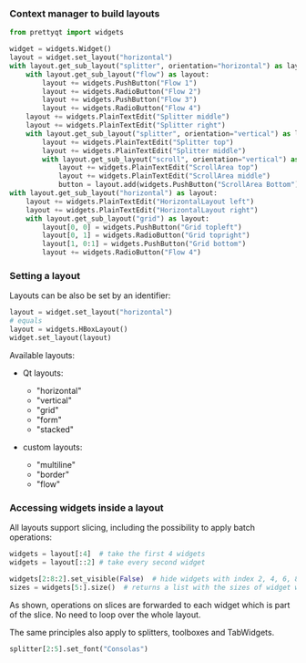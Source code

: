 ### Context manager to build layouts

```py
from prettyqt import widgets

widget = widgets.Widget()
layout = widget.set_layout("horizontal")
with layout.get_sub_layout("splitter", orientation="horizontal") as layout:
    with layout.get_sub_layout("flow") as layout:
        layout += widgets.PushButton("Flow 1")
        layout += widgets.RadioButton("Flow 2")
        layout += widgets.PushButton("Flow 3")
        layout += widgets.RadioButton("Flow 4")
    layout += widgets.PlainTextEdit("Splitter middle")
    layout += widgets.PlainTextEdit("Splitter right")
    with layout.get_sub_layout("splitter", orientation="vertical") as layout:
        layout += widgets.PlainTextEdit("Splitter top")
        layout += widgets.PlainTextEdit("Splitter middle")
        with layout.get_sub_layout("scroll", orientation="vertical") as layout:
            layout += widgets.PlainTextEdit("ScrollArea top")
            layout += widgets.PlainTextEdit("ScrollArea middle")
            button = layout.add(widgets.PushButton("ScrollArea Bottom"))
with layout.get_sub_layout("horizontal") as layout:
    layout += widgets.PlainTextEdit("HorizontalLayout left")
    layout += widgets.PlainTextEdit("HorizontalLayout right")
    with layout.get_sub_layout("grid") as layout:
        layout[0, 0] = widgets.PushButton("Grid topleft")
        layout[0, 1] = widgets.RadioButton("Grid topright")
        layout[1, 0:1] = widgets.PushButton("Grid bottom")
        layout += widgets.RadioButton("Flow 4")
```

### Setting a layout

Layouts can be also be set by an identifier:

```py
layout = widget.set_layout("horizontal")
# equals
layout = widgets.HBoxLayout()
widget.set_layout(layout)
```
Available layouts:

- Qt layouts:
    - "horizontal"
    - "vertical"
    - "grid"
    - "form"
    - "stacked"


- custom layouts:
    - "multiline"
    - "border"
    - "flow"

### Accessing widgets inside a layout

All layouts support slicing, including the possibility to apply batch operations:

```py
widgets = layout[:4]  # take the first 4 widgets
widgets = layout[::2] # take every second widget

widgets[2:8:2].set_visible(False)  # hide widgets with index 2, 4, 6, 8
sizes = widgets[5:].size()  # returns a list with the sizes of widget with index 5 and following.
```

As shown, operations on slices are forwarded to each widget which is part of the slice. No need to loop over the whole layout.

The same principles also apply to splitters, toolboxes and TabWidgets.

```py
splitter[2:5].set_font("Consolas")
```


